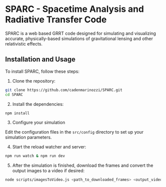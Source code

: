 # SPARC - Spacetime Analysis and Radiative Transfer Code

SPARC is a web based GRRT code designed for simulating and visualizing accurate, physically-based simulations of gravitational lensing and other relativistic effects.

## Installation and Usage

To install SPARC, follow these steps:

1. Clone the repository:

```sh
git clone https://github.com/cadenmarinozzi/SPARC.git
cd SPARC
```

2. Install the dependencies:

```sh
npm install
```

3. Configure your simulation

Edit the configuration files in the `src/config` directory to set up your simulation parameters.

4. Start the reload watcher and server:

```sh
npm run watch & npm run dev
```

5. After the simulation is finished, download the frames and convert the output images to a video if desired:

```sh
node scripts/imagesToVideo.js <path_to_downloaded_frames> <output_video_path> <framerate>
```

